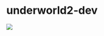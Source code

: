 # underworld2-dev

[![](https://images.microbadger.com/badges/image/dansand/underworld2-dev.svg)](https://microbadger.com/images/dansand/underworld2-dev "Get your own image badge on microbadger.com")
